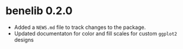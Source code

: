 # benelib 0.2.0

* Added a `NEWS.md` file to track changes to the package.
* Updated documentaton for color and fill scales for custom `ggplot2` designs
